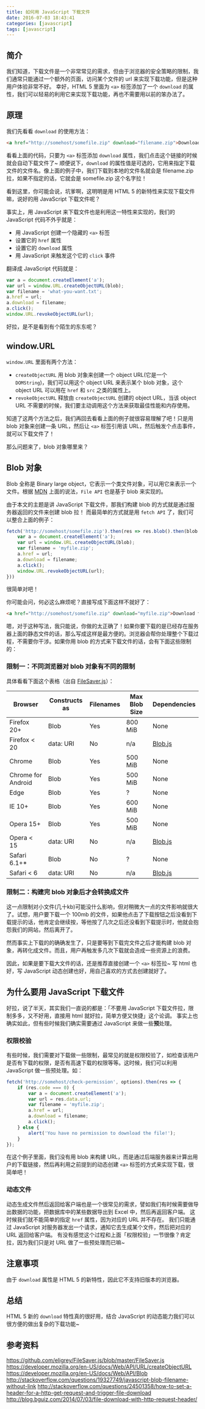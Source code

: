 ```yaml
---
title: 如何用 JavaScript 下载文件
date: 2016-07-03 18:43:41
categories: [javascript]
tags: [javascript]
---
```


## 简介

我们知道，下载文件是一个非常常见的需求，但由于浏览器的安全策略的限制，我们通常只能通过一个额外的页面，访问某个文件的 url 来实现下载功能，但是这种用户体验非常不好。
幸好，HTML 5 里面为 `<a>` 标签添加了一个 `download` 的属性，我们可以轻易的利用它来实现下载功能，再也不需要用以前的笨办法了。

## 原理

我们先看看 `download` 的使用方法：

```html
<a href="http://somehost/somefile.zip" download="filename.zip">Download file</a>
```

看看上面的代码，只要为 `<a>` 标签添加 `download` 属性，我们点击这个链接的时候就会自动下载文件了~
顺便说下，`download` 的属性值是可选的，它用来指定下载文件的文件名。像上面的例子中，我们下载到本地的文件名就会是 filename.zip 拉，如果不指定的话，它就会是 somefile.zip 这个名字拉！

看到这里，你可能会说，坑爹啊，这明明是用 HTML 5 的新特性来实现下载文件嘛，说好的用 JavaScript 下载文件呢？

事实上，用 JavaScript 来下载文件也是利用这一特性来实现的，我们的 JavaScript 代码不外乎就是：

- 用 JavaScript 创建一个隐藏的 `<a>` 标签
- 设置它的 `href` 属性
- 设置它的 `download` 属性
- 用 JavaScript 来触发这个它的 `click` 事件

翻译成 JavaScript 代码就是：

```js
var a = document.createElement('a');
var url = window.URL.createObjectURL(blob);
var filename = 'what-you-want.txt';
a.href = url;
a.download = filename;
a.click();
window.URL.revokeObjectURL(url);
```

好拉，是不是看到有个陌生的东东呢？

## window.URL

`window.URL` 里面有两个方法： 

- `createObjectURL` 用 blob 对象来创建一个 object URL(它是一个 `DOMString`)，我们可以用这个 object URL 来表示某个 blob 对象，这个 object URL 可以用在 `href` 和 `src` 之类的属性上。
- `revokeObjectURL` 释放由 `createObjectURL` 创建的 object URL，当该 object URL 不需要的时候，我们要主动调用这个方法来获取最佳性能和内存使用。

知道了这两个方法之后，我们再回去看看上面的例子就很容易理解了吧！只是用 blob 对象来创建一条 URL，然后让 `<a>` 标签引用该 URL，然后触发个点击事件，就可以下载文件了！

那么问题来了，blob 对象哪里来？

## Blob 对象

Blob 全称是 Binary large object，它表示一个类文件对象，可以用它来表示一个文件。根据 [MDN](https://developer.mozilla.org/en-US/docs/Web/API/Blob) 上面的说法，`File API` 也是基于 blob 来实现的。

由于本文的主题是讲 JavaScript 下载文件，那我们构建 blob 的方式就是通过服务器返回的文件来创建 blob 拉！
而最简单的方式就是用 `fetch API` 了，我们可以整合上面的例子：

```js
fetch('http://somehost/somefile.zip').then(res => res.blob().then(blob => {
    var a = document.createElement('a');
    var url = window.URL.createObjectURL(blob);
    var filename = 'myfile.zip';
    a.href = url;
    a.download = filename;
    a.click();
    window.URL.revokeObjectURL(url);
}))
```

很简单对吧！

你可能会问，何必这么麻烦呢？直接写成下面这样不就好了：

```html
<a href="http://somehost/somefile.zip" download="myfile.zip">Download file</a>
```

嗯，对于这种写法，我只能说，你做的太正确了！如果你要下载的是已经存在服务器上面的静态文件的话，那么写成这样是最方便的。浏览器会帮你处理整个下载过程，不需要你干涉。如果你用 blob 的方式来下载文件的话，会有下面这些限制的：

### 限制一：不同浏览器对 blob 对象有不同的限制

具体看看下面这个表格（出自 [FileSaver.js](https://github.com/eligrey/FileSaver.js#supported-browsers)）：

| Browser        | Constructs as | Filenames    | Max Blob Size | Dependencies |
| -------------- | ------------- | ------------ | ------------- | ------------ |
| Firefox 20+    | Blob          | Yes          | 800 MiB       | None         |
| Firefox < 20   | data: URI     | No           | n/a           | [Blob.js](https://github.com/eligrey/Blob.js) |
| Chrome         | Blob          | Yes          | 500 MiB       | None         |
| Chrome for Android | Blob      | Yes          | 500 MiB       | None         |
| Edge           | Blob          | Yes          | ?             | None         |
| IE 10+         | Blob          | Yes          | 600 MiB       | None         |
| Opera 15+      | Blob          | Yes          | 500 MiB       | None         |
| Opera < 15     | data: URI     | No           | n/a           | [Blob.js](https://github.com/eligrey/Blob.js) |
| Safari 6.1+*   | Blob          | No           | ?             | None         |
| Safari < 6     | data: URI     | No           | n/a           | [Blob.js](https://github.com/eligrey/Blob.js) |


### 限制二：构建完 blob 对象后才会转换成文件

这一点限制对小文件(几十kb)可能没什么影响，但对稍微大一点的文件影响就很大了。试想，用户要下载一个 100mb 的文件，如果他点击了下载按钮之后没看到下载提示的话，他肯定会继续按，等他按了几次之后还没看到下载提示时，他就会抱怨我们的网站，然后离开了。

然而事实上下载的的确确发生了，只是要等到下载完文件之后才能构建 blob 对象，再转化成文件。而且，用户再触发多几次下载就会造成一些资源上的浪费。

因此，如果是要下载大文件的话，还是推荐直接创建一个 `<a>` 标签拉~
写 html 也好，写 JavaScript 动态创建也好，用自己喜欢的方式去创建就好了。


## 为什么要用 JavaScript 下载文件

好拉，说了半天，其实我们一直说的都是：「不要用 JavaScript 下载文件拉，限制多多，又不好用，直接用 html 就好拉，简单方便又快捷」这个论调。
事实上也确实如此，但有些时候我们确实需要通过 JavaScript 来做一些**预**处理。

### 权限校验

有些时候，我们需要对下载做一些限制，最常见的就是权限校验了，如检查该用户是否有下载的权限，是否有高速下载的权限等等。这时候，我们可以利用 JavaScript 做一些预处理。如：

```js
fetch('http://somehost/check-permission', options).then(res => {
    if (res.code === 0) {
        var a = document.createElement('a');
        var url = res.data.url;
        var filename = 'myfile.zip';
        a.href = url;
        a.download = filename;
        a.click();
    } else {
        alert('You have no permission to download the file!');
    }
});
```

在这个例子里面，我们没有用 blob 来构建 URL，而是通过后端服务器来计算出用户的下载链接，然后再利用之前提到的动态创建 `<a>` 标签的方式来实现下载，很简单吧！


### 动态文件

动态生成文件然后返回给客户端也是一个很常见的需求，譬如我们有时候需要做导出数据的功能，把数据库中的某些数据导出到 Excel 中，然后再返回客户端。
这时候我们就不能简单的指定 `href` 属性，因为对应的 URL 并不存在。
我们只能通过 JavaScript 对服务器发出一个请求，通知它去生成某个文件，然后把对应的 URL 返回给客户端。
有没有感觉这个过程和上面「权限校验」一节很像？肯定拉，因为我们只是对 URL 做了一些预处理而已嘛~


## 注意事项

由于 `download` 属性是 HTML 5 的新特性，因此它不支持旧版本的浏览器。


## 总结

HTML 5 新的 `download` 特性真的很好用，结合 JavaScript 的动态能力我们可以很方便的做出复杂的下载功能~


## 参考资料
https://github.com/eligrey/FileSaver.js/blob/master/FileSaver.js
https://developer.mozilla.org/en-US/docs/Web/API/URL/createObjectURL
https://developer.mozilla.org/en-US/docs/Web/API/Blob
http://stackoverflow.com/questions/19327749/javascript-blob-filename-without-link
http://stackoverflow.com/questions/24501358/how-to-set-a-header-for-a-http-get-request-and-trigger-file-download
http://blog.bguiz.com/2014/07/03/file-download-with-http-request-header/
